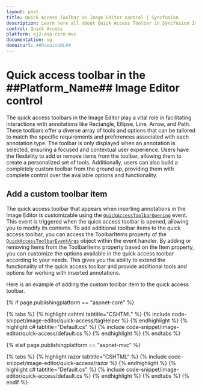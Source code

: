```yaml
---
layout: post
title: Quick Access Toolbar in Image Editor control | Syncfusion
description: Learn here all about Quick Access Toolbar in Syncfusion Image Editor control of Syncfusion Essential JS 2 and more.
control: Quick Access
platform: ej2-asp-core-mvc
documentation: ug
domainurl: ##DomainURL##
---
```


# Quick access toolbar in the ##Platform_Name## Image Editor control

The quick access toolbars in the Image Editor play a vital role in facilitating interactions with annotations like Rectangle, Ellipse, Line, Arrow, and Path. These toolbars offer a diverse array of tools and options that can be tailored to match the specific requirements and preferences associated with each annotation type. The toolbar is only displayed when an annotation is selected, ensuring a focused and contextual user experience. Users have the flexibility to add or remove items from the toolbar, allowing them to create a personalized set of tools. Additionally, users can also build a completely custom toolbar from the ground up, providing them with complete control over the available options and functionality. 

## Add a custom toolbar item

The quick access toolbar that appears when inserting annotations in the Image Editor is customizable using the [`QuickAccessToolbarOpening`](https://help.syncfusion.com/cr/aspnetmvc-js2/Syncfusion.EJ2.ImageEditor.ImageEditor.html#Syncfusion_EJ2_ImageEditor_ImageEditor_QuickAccessToolbarOpen) event. This event is triggered when the quick access toolbar is opened, allowing you to modify its contents. To add additional toolbar items to the quick access toolbar, you can access the ToolbarItems property of the [`QuickAccessToolbarEventArgs`](https://help.syncfusion.com/cr/aspnetmvc-js2/Syncfusion.EJ2.ImageEditor.ImageEditor.html#Syncfusion_EJ2_ImageEditor_ImageEditor_QuickAccessToolbarItemClick) object within the event handler. By adding or removing items from the ToolbarItems property based on the Item property, you can customize the options available in the quick access toolbar according to your needs. This gives you the ability to extend the functionality of the quick access toolbar and provide additional tools and options for working with inserted annotations.

Here is an example of adding the custom toolbar item to the quick access toolbar. 

{% if page.publishingplatform == "aspnet-core" %}

{% tabs %}
{% highlight cshtml tabtitle="CSHTML" %}
{% include code-snippet/image-editor/quick-access/tagHelper %}
{% endhighlight %}
{% highlight c# tabtitle="Default.cs" %}
{% include code-snippet/image-editor/quick-access/default.cs %}
{% endhighlight %}
{% endtabs %}

{% elsif page.publishingplatform == "aspnet-mvc" %}

{% tabs %}
{% highlight razor tabtitle="CSHTML" %}
{% include code-snippet/image-editor/quick-access/razor %}
{% endhighlight %}
{% highlight c# tabtitle="Default.cs" %}
{% include code-snippet/image-editor/quick-access/default.cs %}
{% endhighlight %}
{% endtabs %}
{% endif %}
